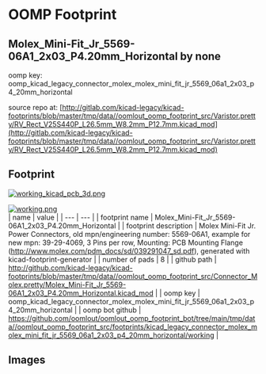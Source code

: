 # OOMP Footprint  
## Molex_Mini-Fit_Jr_5569-06A1_2x03_P4.20mm_Horizontal  by none  
  
oomp key: oomp_kicad_legacy_connector_molex_molex_mini_fit_jr_5569_06a1_2x03_p4_20mm_horizontal  
  
source repo at: [http://gitlab.com/kicad-legacy/kicad-footprints/blob/master/tmp/data//oomlout_oomp_footprint_src/Varistor.pretty/RV_Rect_V25S440P_L26.5mm_W8.2mm_P12.7mm.kicad_mod](http://gitlab.com/kicad-legacy/kicad-footprints/blob/master/tmp/data//oomlout_oomp_footprint_src/Varistor.pretty/RV_Rect_V25S440P_L26.5mm_W8.2mm_P12.7mm.kicad_mod)  
## Footprint  
  
[![working_kicad_pcb_3d.png](working_kicad_pcb_3d_600.png)](working_kicad_pcb_3d.png)  
  
[![working.png](working_600.png)](working.png)  
| name | value | 
| --- | --- | 
| footprint name | Molex_Mini-Fit_Jr_5569-06A1_2x03_P4.20mm_Horizontal | 
| footprint description | Molex Mini-Fit Jr. Power Connectors, old mpn/engineering number: 5569-06A1, example for new mpn: 39-29-4069, 3 Pins per row, Mounting: PCB Mounting Flange (http://www.molex.com/pdm_docs/sd/039291047_sd.pdf), generated with kicad-footprint-generator | 
| number of pads | 8 | 
| github path | http://github.com/kicad-legacy/kicad-footprints/blob/master/tmp/data//oomlout_oomp_footprint_src/Connector_Molex.pretty/Molex_Mini-Fit_Jr_5569-06A1_2x03_P4.20mm_Horizontal.kicad_mod | 
| oomp key | oomp_kicad_legacy_connector_molex_molex_mini_fit_jr_5569_06a1_2x03_p4_20mm_horizontal | 
| oomp bot github | https://github.com/oomlout/oomlout_oomp_footprint_bot/tree/main/tmp/data//oomlout_oomp_footprint_src/footprints/kicad_legacy_connector_molex_molex_mini_fit_jr_5569_06a1_2x03_p4_20mm_horizontal/working | 
## Images  
